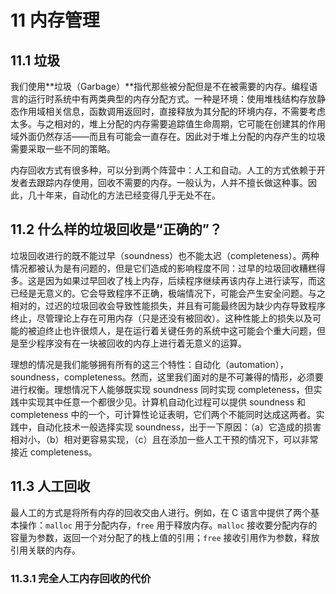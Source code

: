 # 11 内存管理

## 11.1 垃圾

我们使用**垃圾（Garbage）**指代那些被分配但是不在被需要的内存。编程语言的运行时系统中有两类典型的内存分配方式。一种是环境：使用堆栈结构存放静态作用域相关信息，函数调用返回时，直接释放为其分配的环境内存，不需要考虑太多。与之相对的，堆上分配的内存需要追踪值生命周期，它可能在创建其的作用域外面仍然存活——而且有可能会一直存在。因此对于堆上分配的内存产生的垃圾需要采取一些不同的策略。

内存回收方式有很多种，可以分到两个阵营中：人工和自动。人工的方式依赖于开发者去跟踪内存使用，回收不需要的内存。一般认为，人并不擅长做这种事。因此，几十年来，自动化的方法已经变得几乎无处不在。

## 11.2 什么样的垃圾回收是“正确的”？

垃圾回收进行的既不能过早（soundness）也不能太迟（completeness）。两种情况都被认为是有问题的，但是它们造成的影响程度不同：过早的垃圾回收糟糕得多。这是因为如果过早回收了栈上内存，后续程序继续再该内存上进行读写，而这已经是无意义的。它会导致程序不正确，极端情况下，可能会产生安全问题。与之相对的，过迟的垃圾回收会导致性能损失，并且有可能最终因为缺少内存导致程序终止，尽管理论上存在可用内存（只是还没有被回收）。这种性能上的损失以及可能的被迫终止也许很烦人，是在运行着关键任务的系统中这可能会个重大问题，但是至少程序没有在一块被回收的内存上进行着无意义的运算。

理想的情况是我们能够拥有所有的这三个特性：自动化（automation），soundness，completeness。然而，这里我们面对的是不可兼得的情形，必须要进行权衡。理想情况下人能够既实现 soundness 同时实现 completeness，但实践中实现其中任意一个都很少见。计算机自动化过程可以提供 soundness 和 completeness 中的一个，可计算性论证表明，它们两个不能同时达成这两者。实践中，自动化技术一般选择实现 soundness，出于一下原因：（a）它造成的损害相对小，（b）相对更容易实现，（c）且在添加一些人工干预的情况下，可以非常接近 completeness。

## 11.3 人工回收

最人工的方式是将所有内存的回收交由人进行。例如，在 C 语言中提供了两个基本操作：`malloc` 用于分配内存，`free` 用于释放内存。`malloc` 接收要分配内存的容量为参数，返回一个对分配了的栈上值的引用；`free` 接收引用作为参数，释放引用关联的内存。

### 11.3.1 完全人工内存回收的代价

